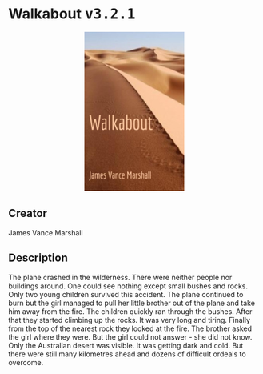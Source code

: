 
# Walkabout <kbd>v3.2.1</kbd>

<center>
  <img src="./cover-1024.jpg"/>
</center>

## Creator
James Vance Marshall

## Description
The plane crashed in the wilderness. There were neither people nor buildings around. One could see nothing except small bushes and rocks. Only two young children survived this accident. The plane continued to burn but the girl managed to pull her little brother out of the plane and take him away from the fire. The children quickly ran through the bushes. After that they started climbing up the rocks. It was very long and tiring. Finally from the top of the nearest rock they looked at the fire. The brother asked the girl where they were. But the girl could not answer - she did not know. Only the Australian desert was visible. It was getting dark and cold. But there were still many kilometres ahead and dozens of difficult ordeals to overcome.
